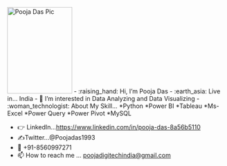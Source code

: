 <img src="https://user-images.githubusercontent.com/84202477/120802155-bb4eca00-c55f-11eb-8f87-1aae247f9eb9.jpeg" alt= "Pooja Das Pic " width="150" height="200">
- :raising_hand: Hi, I’m Pooja Das
- :earth_asia: Live in... India
- 👀 I’m interested in Data Analyzing and Data Visualizing
- :woman_technologist: About My Skill...
           *Python
           *Power BI
           *Tableau
           *Ms-Excel
           *Power Query
           *Power Pivot
           *MySQL
   
- :point_right: LinkedIn...https://www.linkedin.com/in/pooja-das-8a56b5110
- :writing_hand:Twitter...@Poojadas1993
- :iphone: +91-8560997271
- 📫 How to reach me ... poojadigitechindia@gmail.com
<!---
PoojaDasIndia/PoojaDasIndia is a ✨ special ✨ repository because its `README.md` (this file) appears on your GitHub profile.
You can click the Preview link to take a look at your changes.
--->

